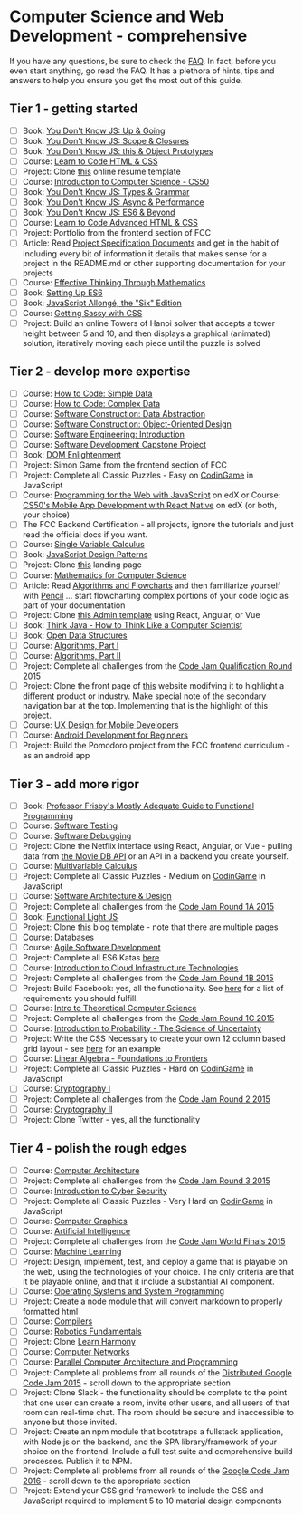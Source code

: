 # Computer Science and Web Development - comprehensive

If you have any questions, be sure to check the [FAQ](./faq.md). In fact, before you even start anything, go read the FAQ.
It has a plethora of hints, tips and answers to help you ensure you get the most out of this guide.

## Tier 1 - getting started

- [ ] Book: [You Don't Know JS: Up & Going](https://github.com/getify/You-Dont-Know-JS/tree/1st-ed/up%20&%20going/README.md#you-dont-know-js-up--going)
- [ ] Book: [You Don't Know JS: Scope & Closures](https://github.com/getify/You-Dont-Know-JS/tree/1st-ed/scope%20&%20closures/README.md#you-dont-know-js-scope--closures)
- [ ] Book: [You Don't Know JS: this & Object Prototypes](https://github.com/getify/You-Dont-Know-JS/tree/1st-ed/this%20&%20object%20prototypes/README.md#you-dont-know-js-this--object-prototypes)
- [ ] Course: [Learn to Code HTML & CSS](http://learn.shayhowe.com/html-css/)
- [ ] Project: Clone [this](https://creativemarket.com/ikonome/686585-Material-Resume-Blue/screenshots/#screenshot2) online resume template
- [ ] Course: [Introduction to Computer Science - CS50](https://www.edx.org/course/introduction-computer-science-harvardx-cs50x#!)
- [ ] Book: [You Don't Know JS: Types & Grammar](https://github.com/getify/You-Dont-Know-JS/tree/1st-ed/types%20&%20grammar/README.md#you-dont-know-js-types--grammar)
- [ ] Book: [You Don't Know JS: Async & Performance](https://github.com/getify/You-Dont-Know-JS/tree/1st-ed/async%20&%20performance/README.md#you-dont-know-js-async--performance)
- [ ] Book: [You Don't Know JS: ES6 & Beyond](https://github.com/getify/You-Dont-Know-JS/tree/1st-ed/es6%20&%20beyond/README.md#you-dont-know-js-es6--beyond)
- [ ] Course: [Learn to Code Advanced HTML & CSS](http://learn.shayhowe.com/advanced-html-css/)
- [ ] Project: Portfolio from the frontend section of FCC
- [ ] Article: Read [Project Specification Documents](http://www.pixelearth.net/pages/project-specification) and get in the habit of including every bit of information it details that makes sense for a project in the README.md or other supporting documentation for your projects
- [ ] Course: [Effective Thinking Through Mathematics](https://www.edx.org/course/effective-thinking-through-mathematics-utaustinx-ut-9-01x)
- [ ] Book: [Setting Up ES6](https://leanpub.com/setting-up-es6/read)
- [ ] Book: [JavaScript Allongé, the "Six" Edition](https://leanpub.com/javascriptallongesix)
- [ ] Course: [Getting Sassy with CSS](http://www.sassshop.com/#/)
- [ ] Project: Build an online Towers of Hanoi solver that accepts a tower height between 5 and 10, and then displays a graphical (animated) solution, iteratively moving each piece until the puzzle is solved

## Tier 2 - develop more expertise

- [ ] Course: [How to Code: Simple Data](https://www.edx.org/course/how-code-simple-data-ubcx-htc1x)
- [ ] Course: [How to Code: Complex Data](https://www.edx.org/course/how-code-complex-data-ubcx-htc2x)
- [ ] Course: [Software Construction: Data Abstraction](https://www.edx.org/course/software-construction-data-abstraction-ubcx-softconst1x)
- [ ] Course: [Software Construction: Object-Oriented Design](https://www.edx.org/course/software-construction-object-oriented-ubcx-softconst2x)
- [ ] Course: [Software Engineering: Introduction](https://www.edx.org/course/software-engineering-introduction-ubcx-softeng1x)
- [ ] Course: [Software Development Capstone Project](https://www.edx.org/course/software-development-capstone-project-ubcx-softengprjx)
- [ ] Book: [DOM Enlightenment](http://domenlightenment.com/)
- [ ] Project: Simon Game from the frontend section of FCC
- [ ] Project: Complete all Classic Puzzles - Easy on [CodinGame](https://www.codingame.com/) in JavaScript
- [ ] Course: [Programming for the Web with JavaScript](https://www.edx.org/course/programming-web-javascript-pennx-sd4x) on edX or Course: [CS50's Mobile App Development with React Native](https://www.edx.org/course/cs50s-mobile-app-development-with-react-native) on edX (or both, your choice)
- [ ] The FCC Backend Certification - all projects, ignore the tutorials and just read the official docs if you want.
- [ ] Course: [Single Variable Calculus](https://ocw.mit.edu/courses/mathematics/18-01sc-single-variable-calculus-fall-2010/)
- [ ] Book: [JavaScript Design Patterns](https://addyosmani.com/resources/essentialjsdesignpatterns/book/)
- [ ] Project: Clone [this](https://blackrockdigital.github.io/startbootstrap-creative/) landing page
- [ ] Course: [Mathematics for Computer Science](https://ocw.mit.edu/courses/electrical-engineering-and-computer-science/6-042j-mathematics-for-computer-science-spring-2015/index.htm)
- [ ] Article: Read [Algorithms and Flowcharts](http://www.academia.edu/7857144/ALGORITHMS_AND_FLOWCHARTS) and then familiarize yourself with [Pencil](http://pencil.evolus.vn/) ... start flowcharting complex portions of your code logic as part of your documentation
- [ ] Project: Clone [this Admin template](http://rubix410.sketchpixy.com/ltr/dashboard) using React, Angular, or Vue
- [ ] Book: [Think Java - How to Think Like a Computer Scientist](http://greenteapress.com/wp/think-java/)
- [ ] Book: [Open Data Structures](http://www.aupress.ca/books/120226/ebook/99Z_Morin_2013-Open_Data_Structures.pdf)
- [ ] Course: [Algorithms, Part I](https://www.coursera.org/learn/algorithms-part1)
- [ ] Course: [Algorithms, Part II](https://www.coursera.org/learn/algorithms-part2)
- [ ] Project: Complete all challenges from the [Code Jam Qualification Round 2015](https://code.google.com/codejam/contest/6224486/dashboard)
- [ ] Project: Clone the front page of [this](https://urbanarmorgear.com/) website modifying it to highlight a different product or industry. Make special note of the secondary navigation bar at the top. Implementing that is the highlight of this project.
- [ ] Course: [UX Design for Mobile Developers](https://www.udacity.com/course/ux-design-for-mobile-developers--ud849)
- [ ] Course: [Android Development for Beginners](https://www.udacity.com/course/android-development-for-beginners--ud837)
- [ ] Project: Build the Pomodoro project from the FCC frontend curriculum - as an android app

## Tier 3 - add more rigor

- [ ] Book: [Professor Frisby's Mostly Adequate Guide to Functional Programming](https://www.gitbook.com/book/drboolean/mostly-adequate-guide/details)
- [ ] Course: [Software Testing](https://www.udacity.com/course/software-testing--cs258)
- [ ] Course: [Software Debugging](https://www.udacity.com/course/software-debugging--cs259)
- [ ] Project: Clone the Netflix interface using React, Angular, or Vue - pulling data from [the Movie DB API](https://www.themoviedb.org/documentation/api) or an API in a backend you create yourself.
- [ ] Course: [Multivariable Calculus](https://ocw.mit.edu/courses/mathematics/18-02sc-multivariable-calculus-fall-2010/)
- [ ] Project: Complete all Classic Puzzles - Medium on [CodinGame](https://www.codingame.com/) in JavaScript
- [ ] Course: [Software Architecture & Design](https://www.udacity.com/course/software-architecture-design--ud821)
- [ ] Project: Complete all challenges from the [Code Jam Round 1A 2015](https://code.google.com/codejam/contest/4224486/dashboard)
- [ ] Book: [Functional Light JS](https://github.com/getify/Functional-Light-JS)
- [ ] Project: Clone [this](https://blackrockdigital.github.io/startbootstrap-clean-blog/) blog template - note that there are multiple pages
- [ ] Course: [Databases](https://lagunita.stanford.edu/courses/DB/2014/SelfPaced/about)
- [ ] Course: [Agile Software Development](https://www.edx.org/course/agile-software-development-ethx-asd-1x)
- [ ] Project: Complete all ES6 Katas [here](http://es6katas.org/)
- [ ] Course: [Introduction to Cloud Infrastructure Technologies](https://www.edx.org/course/introduction-cloud-infrastructure-linuxfoundationx-lfs151-x)
- [ ] Project: Complete all challenges from the [Code Jam Round 1B 2015](https://code.google.com/codejam/contest/8224486/dashboard)
- [ ] Project: Build Facebook: yes, all the functionality. See [here](http://www.theodinproject.com/courses/ruby-on-rails/lessons/final-project) for a list of requirements you should fulfill.
- [ ] Course: [Intro to Theoretical Computer Science](https://www.udacity.com/course/intro-to-theoretical-computer-science--cs313)
- [ ] Project: Complete all challenges from the [Code Jam Round 1C 2015](https://code.google.com/codejam/contest/4244486/dashboard)
- [ ] Course: [Introduction to Probability - The Science of Uncertainty](https://www.edx.org/course/introduction-probability-science-mitx-6-041x-0)
- [ ] Project: Write the CSS Necessary to create your own 12 column based grid layout - see [here](http://960.gs/) for an example
- [ ] Course: [Linear Algebra - Foundations to Frontiers](https://www.edx.org/course/linear-algebra-foundations-frontiers-utaustinx-ut-5-04x#!)
- [ ] Project: Complete all Classic Puzzles - Hard on [CodinGame](https://www.codingame.com/) in JavaScript
- [ ] Course: [Cryptography I](https://www.coursera.org/course/crypto)
- [ ] Project: Complete all challenges from the [Code Jam Round 2 2015](https://code.google.com/codejam/contest/8234486/dashboard)
- [ ] Course: [Cryptography II](https://www.coursera.org/course/crypto2)
- [ ] Project: Clone Twitter - yes, all the functionality

## Tier 4 - polish the rough edges

- [ ] Course: [Computer Architecture](https://www.coursera.org/course/comparch)
- [ ] Project: Complete all challenges from the [Code Jam Round 3 2015](https://code.google.com/codejam/contest/4254486/dashboard)
- [ ] Course: [Introduction to Cyber Security](https://www.futurelearn.com/courses/introduction-to-cyber-security)
- [ ] Project: Complete all Classic Puzzles - Very Hard on [CodinGame](https://www.codingame.com/) in JavaScript
- [ ] Course: [Computer Graphics](https://www.edx.org/course/computer-graphics-uc-san-diegox-cse167x)
- [ ] Course: [Artificial Intelligence](https://www.edx.org/course/artificial-intelligence-uc-berkeleyx-cs188-1x#!)
- [ ] Project: Complete all challenges from the [Code Jam World Finals 2015](https://code.google.com/codejam/contest/5224486/dashboard)
- [ ] Course: [Machine Learning](https://www.coursera.org/learn/machine-learning)
- [ ] Project: Design, implement, test, and deploy a game that is playable on the web, using the technologies of your choice. The only criteria are that it be playable online, and that it include a substantial AI component.
- [ ] Course: [Operating Systems and System Programming](http://theopenacademy.com/content/operating-systems-and-system-programming)
- [ ] Project: Create a node module that will convert markdown to properly formatted html
- [ ] Course: [Compilers](https://lagunita.stanford.edu/courses/Engineering/Compilers/Fall2014/about)
- [ ] Course: [Robotics Fundamentals](https://www.edx.org/course/robotics-fundamentals-pennx-robo1x)
- [ ] Project: Clone [Learn Harmony](http://learnharmony.org/#/?_k=0okjs7)
- [ ] Course: [Computer Networks](https://lagunita.stanford.edu/courses/Engineering/Networking-SP/SelfPaced/about)
- [ ] Course: [Parallel Computer Architecture and Programming](http://15418.courses.cs.cmu.edu/spring2016/home)
- [ ] Project: Complete all problems from all rounds of the [Distributed Google Code Jam 2015](https://code.google.com/codejam/contests.html) - scroll down to the appropriate section
- [ ] Project: Clone Slack - the functionality should be complete to the point that one user can create a room, invite other users, and all users of that room can real-time chat. The room should be secure and inaccessible to anyone but those invited.
- [ ] Project: Create an npm module that bootstraps a fullstack application, with Node.js on the backend, and the SPA library/framework of your choice on the frontend. Include a full test suite and comprehensive build processes. Publish it to NPM.
- [ ] Project: Complete all problems from all rounds of the [Google Code Jam 2016](https://code.google.com/codejam/contests.html) - scroll down to the appropriate section
- [ ] Project: Extend your CSS grid framework to include the CSS and JavaScript required to implement 5 to 10 material design components
